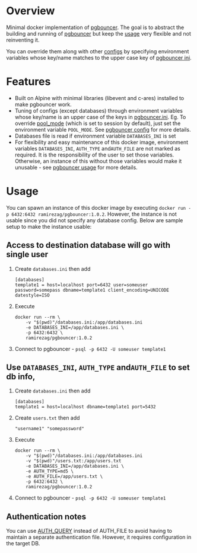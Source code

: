 # Overview

Minimal docker implementation of [pgbouncer](https://www.pgbouncer.org). The goal is to abstract the building and running of [pgbouncer](https://www.pgbouncer.org) but keep the [usage](https://www.pgbouncer.org/usage.html) very flexible and not reinventing it.

You can override them along with other [configs](https://github.com/pgbouncer/pgbouncer/blob/master/etc/pgbouncer.ini) by specifying environment variables whose key/name matches to the upper case key of [pgbouncer ini](https://github.com/pgbouncer/pgbouncer/blob/master/etc/pgbouncer.ini).

# Features

* Built on Alpine with minimal libraries (libevent and c-ares) installed to make pgbouncer work.
* Tuning of configs (except databases) through environment variables whose key/name is an upper case of the keys in [pgbouncer.ini](https://github.com/pgbouncer/pgbouncer/blob/master/etc/pgbouncer.ini). Eg. To override [pool_mode](https://www.pgbouncer.org/config.html#pool_mode-1) (which is set to session by default), just set the environment variable `POOL_MODE`. See [pgbouncer config](https://www.pgbouncer.org/config.html) for more details.
* Databases file is read if environment variable `DATABASES_INI` is set
* For flexibility and easy maintenance of this docker image, environment variables `DATABASES_INI`, `AUTH_TYPE` and`AUTH_FILE` are not marked as required. It is the responsibility of the user to set those variables. Otherwise, an instance of this without those variables would make it unusable - see [pgbouncer usage](https://www.pgbouncer.org/usage.html) for more details.

# Usage

You can spawn an instance of this docker image by executing `docker run -p 6432:6432 ramirezag/pgbouncer:1.0.2`. However, the instance is not usable since you did not specify any database config. Below are sample setup to make the instance usable:

## Access to destination database will go with single user

1. Create `databases.ini` then add

    ```shell
    [databases]
    template1 = host=localhost port=6432 user=someuser password=somepass dbname=template1 client_encoding=UNICODE datestyle=ISO
    ```

2. Execute

    ```shell
    docker run --rm \
        -v "$(pwd)"/databases.ini:/app/databases.ini
        -e DATABASES_INI=/app/databases.ini \
        -p 6432:6432 \
        ramirezag/pgbouncer:1.0.2
    ```

3. Connect to pgbouncer - `psql -p 6432 -U someuser template1`

## Use `DATABASES_INI`, `AUTH_TYPE` and`AUTH_FILE` to set db info,

1. Create `databases.ini` then add

    ```shell
    [databases]
    template1 = host=localhost dbname=template1 port=5432
    ```

2. Create `users.txt` then add

    ```shell
    "username1" "somepassword"
    ```

3. Execute

    ```shell
    docker run --rm \
        -v "$(pwd)"/databases.ini:/app/databases.ini
        -v "$(pwd)"/users.txt:/app/users.txt
        -e DATABASES_INI=/app/databases.ini \
        -e AUTH_TYPE=md5 \
        -e AUTH_FILE=/app/users.txt \
        -p 6432:6432 \
        ramirezag/pgbouncer:1.0.2
    ```

4. Connect to pgbouncer - `psql -p 6432 -U someuser template1`

## Authentication notes

You can use [AUTH_QUERY](https://www.pgbouncer.org/config.html#auth_query) instead of AUTH_FILE to avoid having to maintain a separate authentication file. However, it requires configuration in the target DB.
